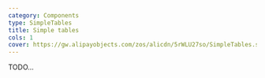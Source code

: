```yaml
---
category: Components
type: SimpleTables
title: Simple tables
cols: 1
cover: https://gw.alipayobjects.com/zos/alicdn/5rWLU27so/SimpleTables.svg
---
```


TODO...
